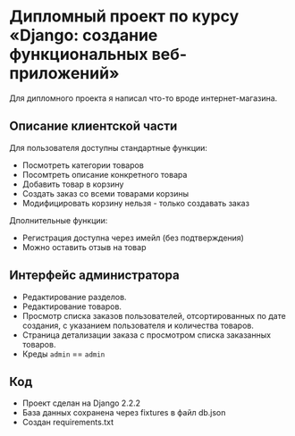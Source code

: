 # Дипломный проект по курсу «Django: создание функциональных веб-приложений»

Для дипломного проекта я написал что-то вроде интернет-магазина.


## Описание клиентской части

Для пользователя доступны стандартные функции:

* Посмотреть категории товаров
* Посомтреть описание конкретного товара
* Добавить товар в корзину
* Создать заказ со всеми товарами корзины
* Модифицировать корзину нельзя - только создавать заказ
    
Дполнительные функции:

* Регистрация доступна через имейл (без подтверждения)
* Можно оставить отзыв на товар


## Интерфейс администратора

* Редактирование разделов.
* Редактирование товаров.
* Просмотр списка заказов пользователей, отсортированных по дате создания,
    с указанием пользователя и количества товаров.
* Страница детализации заказа с просмотром списка заказанных товаров.
* Креды `admin` == `admin`


## Код

* Проект сделан на Django 2.2.2
* База данных сохранена через fixtures в файл db.json
* Создан requirements.txt

